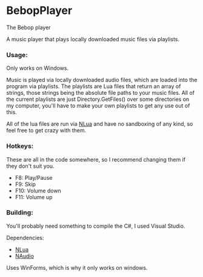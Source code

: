 # BebopPlayer
The Bebop player

A music player that plays locally downloaded music files via playlists.

### Usage:

Only works on Windows.

Music is played via locally downloaded audio files, which are loaded into the program via playlists.
The playlists are Lua files that return an array of strings, those strings being the absolute file paths to your music files.
All of the current playlists are just Directory.GetFiles() over some directories on my computer, you'll have to make your own playlists to get any use out of this.

All of the lua files are run via [NLua](https://github.com/NLua/NLua) and have no sandboxing of any kind, so feel free to get crazy with them.

### Hotkeys:

These are all in the code somewhere, so I recommend changing them if they don't suit you.
* F8: Play/Pause
* F9: Skip
* F10: Volume down
* F11: Volume up

### Building:
You'll probably need something to compile the C#, I used Visual Studio.

Dependencies:

* [NLua](https://github.com/NLua/NLua)
* [NAudio](https://github.com/naudio/NAudio)

Uses WinForms, which is why it only works on windows.
